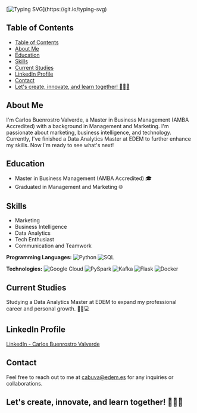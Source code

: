 [![Typing SVG](https://readme-typing-svg.herokuapp.com?font=Roboto&pause=1000&random=false&width=500&height=70&lines=Hello%2C+There!+%F0%9F%91%8B%F0%9F%8F%BB++This+is+Carlos+Buenrostro!)](https://git.io/typing-svg)

## Table of Contents

- [Table of Contents](#table-of-contents)
- [About Me](#about-me)
- [Education](#education)
- [Skills](#skills)
- [Current Studies](#current-studies)
- [LinkedIn Profile](#linkedin-profile)
- [Contact](#contact)
- [Let's create, innovate, and learn together! 👨‍💻🚀](#lets-create-innovate-and-learn-together-)

## About Me

I'm Carlos Buenrostro Valverde, a Master in Business Management (AMBA Accredited) with a background in Management and Marketing. I'm passionate about marketing, business intelligence, and technology. Currently, I've finished a Data Analytics Master at EDEM to further enhance my skills. Now I'm ready to see what's next! 

## Education

- Master in Business Management (AMBA Accredited) 🎓
- Graduated in Management and Marketing 🌐 

## Skills

- Marketing
- Business Intelligence
- Data Analytics
- Tech Enthusiast
- Communication and Teamwork

**Programming Languages:**
![Python](https://img.shields.io/badge/Python-3776AB?style=flat&logo=python&logoColor=white)
![SQL](https://img.shields.io/badge/SQL-4479A1?style=flat&logo=sql&logoColor=white)

**Technologies:**
![Google Cloud](https://img.shields.io/badge/Google_Cloud-4285F4?style=flat&logo=google-cloud&logoColor=white)
![PySpark](https://img.shields.io/badge/PySpark-E25A1C?style=for-the-badge&logo=apache-spark&logoColor=white)
![Kafka](https://img.shields.io/badge/Kafka-231F20?style=for-the-badge&logo=apache-kafka&logoColor=white)
![Flask](https://img.shields.io/badge/Flask-000000?style=for-the-badge&logo=flask&logoColor=white)
![Docker](https://img.shields.io/badge/Docker-2496ED?style=for-the-badge&logo=docker&logoColor=white)


## Current Studies

Studying a Data Analytics Master at EDEM to expand my professional career and personal growth. 🧑‍🎓💻

## LinkedIn Profile

[LinkedIn - Carlos Buenrostro Valverde](www.linkedin.com/in/carlos-buenrostro-valverde)

## Contact

Feel free to reach out to me at [cabuva@edem.es](mailto:cabuva@edem.es) for any inquiries or collaborations.

Let's create, innovate, and learn together! 👨‍💻🚀
---
